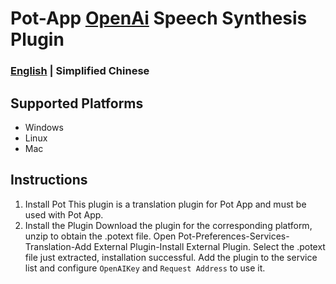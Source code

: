 # Pot-App [OpenAi](https://platform.openai.com/docs/guides/text-to-speech) Speech Synthesis Plugin

### [English](./README_EN.md) | Simplified Chinese

## Supported Platforms

- Windows
- Linux
- Mac

## Instructions

1. Install Pot
   This plugin is a translation plugin for Pot App and must be used with Pot App.
2. Install the Plugin
   Download the plugin for the corresponding platform, unzip to obtain the .potext file.
   Open Pot-Preferences-Services-Translation-Add External Plugin-Install External Plugin.
   Select the .potext file just extracted, installation successful.
   Add the plugin to the service list and configure `OpenAIKey` and `Request Address` to use it.
